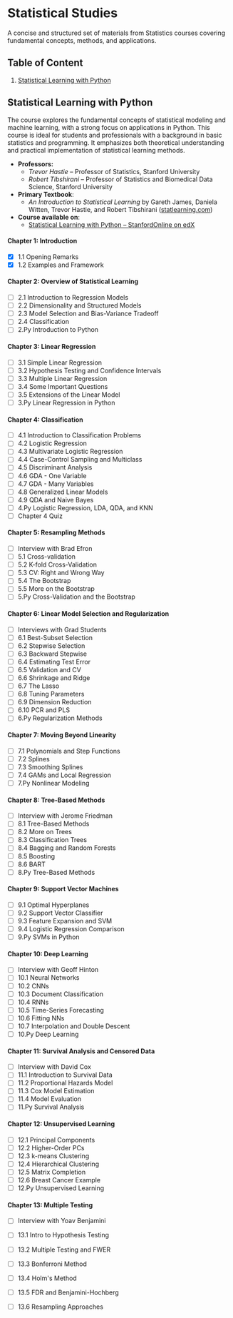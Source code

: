 # Statistical Studies
A concise and structured set of materials from Statistics courses covering fundamental concepts, methods, and applications.

## Table of Content
1. [Statistical Learning with Python](statistical-learning-with-python)

## Statistical Learning with Python 
The course explores the fundamental concepts of statistical modeling and machine learning, with a strong focus on applications in Python.
This course is ideal for students and professionals with a background in basic statistics and programming. 
It emphasizes both theoretical understanding and practical implementation of statistical learning methods.

- **Professors:**
  - *Trevor Hastie* – Professor of Statistics, Stanford University  
  - *Robert Tibshirani* – Professor of Statistics and Biomedical Data Science, Stanford University
- **Primary Textbook**:  
  - *An Introduction to Statistical Learning* by Gareth James, Daniela Witten, Trevor Hastie, and Robert Tibshirani ([statlearning.com](https://www.statlearning.com/))
- **Course available on**:
  - [Statistical Learning with Python – StanfordOnline on edX](https://www.edx.org/learn/python/stanford-university-statistical-learning-with-python)

#### Chapter 1: Introduction
- [x] 1.1 Opening Remarks
- [x] 1.2 Examples and Framework

#### Chapter 2: Overview of Statistical Learning
- [ ] 2.1 Introduction to Regression Models
- [ ] 2.2 Dimensionality and Structured Models
- [ ] 2.3 Model Selection and Bias-Variance Tradeoff
- [ ] 2.4 Classification
- [ ] 2.Py Introduction to Python

#### Chapter 3: Linear Regression
- [ ] 3.1 Simple Linear Regression
- [ ] 3.2 Hypothesis Testing and Confidence Intervals
- [ ] 3.3 Multiple Linear Regression
- [ ] 3.4 Some Important Questions
- [ ] 3.5 Extensions of the Linear Model
- [ ] 3.Py Linear Regression in Python

#### Chapter 4: Classification
- [ ] 4.1 Introduction to Classification Problems
- [ ] 4.2 Logistic Regression
- [ ] 4.3 Multivariate Logistic Regression
- [ ] 4.4 Case-Control Sampling and Multiclass
- [ ] 4.5 Discriminant Analysis
- [ ] 4.6 GDA - One Variable
- [ ] 4.7 GDA - Many Variables
- [ ] 4.8 Generalized Linear Models
- [ ] 4.9 QDA and Naive Bayes
- [ ] 4.Py Logistic Regression, LDA, QDA, and KNN
- [ ] Chapter 4 Quiz

#### Chapter 5: Resampling Methods
- [ ] Interview with Brad Efron
- [ ] 5.1 Cross-validation
- [ ] 5.2 K-fold Cross-Validation
- [ ] 5.3 CV: Right and Wrong Way
- [ ] 5.4 The Bootstrap
- [ ] 5.5 More on the Bootstrap
- [ ] 5.Py Cross-Validation and the Bootstrap

#### Chapter 6: Linear Model Selection and Regularization
- [ ] Interviews with Grad Students
- [ ] 6.1 Best-Subset Selection
- [ ] 6.2 Stepwise Selection
- [ ] 6.3 Backward Stepwise
- [ ] 6.4 Estimating Test Error
- [ ] 6.5 Validation and CV
- [ ] 6.6 Shrinkage and Ridge
- [ ] 6.7 The Lasso
- [ ] 6.8 Tuning Parameters
- [ ] 6.9 Dimension Reduction
- [ ] 6.10 PCR and PLS
- [ ] 6.Py Regularization Methods

#### Chapter 7: Moving Beyond Linearity
- [ ] 7.1 Polynomials and Step Functions
- [ ] 7.2 Splines
- [ ] 7.3 Smoothing Splines
- [ ] 7.4 GAMs and Local Regression
- [ ] 7.Py Nonlinear Modeling

#### Chapter 8: Tree-Based Methods
- [ ] Interview with Jerome Friedman
- [ ] 8.1 Tree-Based Methods
- [ ] 8.2 More on Trees
- [ ] 8.3 Classification Trees
- [ ] 8.4 Bagging and Random Forests
- [ ] 8.5 Boosting
- [ ] 8.6 BART
- [ ] 8.Py Tree-Based Methods

#### Chapter 9: Support Vector Machines
- [ ] 9.1 Optimal Hyperplanes
- [ ] 9.2 Support Vector Classifier
- [ ] 9.3 Feature Expansion and SVM
- [ ] 9.4 Logistic Regression Comparison
- [ ] 9.Py SVMs in Python

#### Chapter 10: Deep Learning
- [ ] Interview with Geoff Hinton
- [ ] 10.1 Neural Networks
- [ ] 10.2 CNNs
- [ ] 10.3 Document Classification
- [ ] 10.4 RNNs
- [ ] 10.5 Time-Series Forecasting
- [ ] 10.6 Fitting NNs
- [ ] 10.7 Interpolation and Double Descent
- [ ] 10.Py Deep Learning

#### Chapter 11: Survival Analysis and Censored Data
- [ ] Interview with David Cox
- [ ] 11.1 Introduction to Survival Data
- [ ] 11.2 Proportional Hazards Model
- [ ] 11.3 Cox Model Estimation
- [ ] 11.4 Model Evaluation
- [ ] 11.Py Survival Analysis

#### Chapter 12: Unsupervised Learning
- [ ] 12.1 Principal Components
- [ ] 12.2 Higher-Order PCs
- [ ] 12.3 k-means Clustering
- [ ] 12.4 Hierarchical Clustering
- [ ] 12.5 Matrix Completion
- [ ] 12.6 Breast Cancer Example
- [ ] 12.Py Unsupervised Learning

#### Chapter 13: Multiple Testing
- [ ] Interview with Yoav Benjamini
- [ ] 13.1 Intro to Hypothesis Testing
- [ ] 13.2 Multiple Testing and FWER
- [ ] 13.3 Bonferroni Method
- [ ] 13.4 Holm's Method
- [ ] 13.5 FDR and Benjamini-Hochberg
- [ ] 13.6 Resampling Approaches

